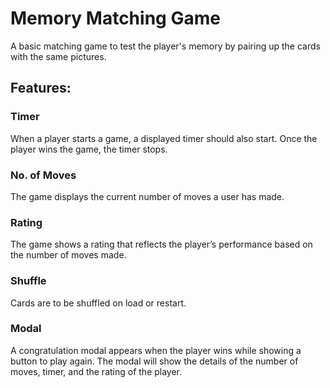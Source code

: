 # Memory Matching Game
A basic matching game to test the player's memory by pairing up the cards with the same pictures.

## Features:

### Timer
When a player starts a game, a displayed timer should also start. Once the player wins the game, the timer stops.

### No. of Moves
The game displays the current number of moves a user has made.

### Rating
The game shows a rating that reflects the player’s performance based on the number of moves made.

### Shuffle
Cards are to be shuffled on load or restart.

### Modal
A congratulation modal appears when the player wins while showing a button to play again. The modal will show the details of the number of moves, timer, and the rating of the player.
